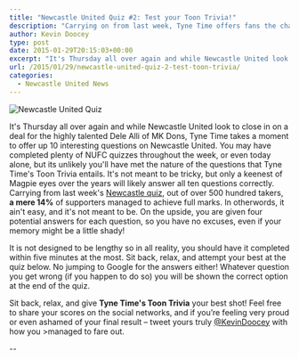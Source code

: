 ```yaml
---
title: "Newcastle United Quiz #2: Test your Toon Trivia!"
description: "Carrying on from last week, Tyne Time offers fans the chance to prove their merit with a straight-forward 10 question Newcastle United quiz on their club."
author: Kevin Doocey
type: post
date: 2015-01-29T20:15:03+00:00
excerpt: "It's Thursday all over again and while Newcastle United look to close in on a deal for the highly talented Dele Alli of MK Dons, Tyne Time takes.."
url: /2015/01/29/newcastle-united-quiz-2-test-toon-trivia/
categories:
  - Newcastle United News
---
```


![Newcastle United Quiz](https://www.tynetime.com/wp-content/uploads/2015/01/Newcaslte-United-Quiz.jpg)


It's Thursday all over again and while Newcastle United look to close in on a deal for the highly talented Dele Alli of MK Dons, Tyne Time takes a moment to offer up 10 interesting questions on Newcastle United. You may have completed plenty of NUFC quizzes throughout the week, or even today alone, but its unlikely you'll have met the nature of the questions that Tyne Time's Toon Trivia entails. It's not meant to be tricky, but only a keenest of Magpie eyes over the years will likely answer all ten questions correctly. Carrying from last week's [Newcastle quiz](https://www.tynetime.com/2015/01/22/newcastle-united-quiz-test-toon-trivia/ "newcastle quiz"), out of over 500 hundred takers, **a mere 14%** of supporters managed to achieve full marks. In otherwords, it ain't easy, and it's not meant to be. On the upside, you are given four potential answers for each question, so you have no excuses, even if your memory might be a little shady!

It is not designed to be lengthy so in all reality, you should have it completed within five minutes at the most. Sit back, relax, and attempt your best at the quiz below. No jumping to Google for the answers either! Whatever question you get wrong (if you happen to do so) you will be shown the correct option at the end of the quiz.

Sit back, relax, and give **Tyne Time's Toon Trivia** your best shot! Feel free to share your scores on the social networks, and if you’re feeling very proud or even ashamed of your final result – tweet yours truly [@KevinDoocey](https://twitter.com/kevindoocey "doocey") with how you >managed to fare out.

--
